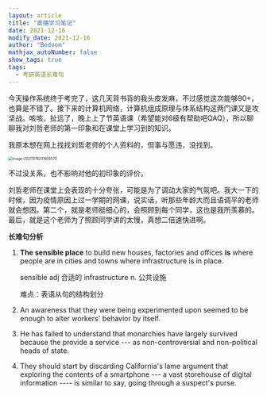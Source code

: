 ```yaml
---
layout: article
title: "直播学习笔记"
date: 2021-12-16
modify_date: 2021-12-16
author: "Bedoom"
mathjax_autoNumber: false
show_tags: true
tags: 
  - 考研英语长难句
---
```


今天操作系统终于考完了，这几天背书背的我头皮发麻，不过感觉这次能够90+，也算是不错了。接下来的计算机网络，计算机组成原理与体系结构这两门课又是攻坚战。咳咳，扯远了，晚上上了节英语课（希望能对6级有帮助吧QAQ），所以聊聊我对刘哲老师的第一印象和在课堂上学习到的知识。

<!--more-->

我原本想在网上找找刘哲老师的个人资料的，但事与愿违，没找到。

<img src="https://gitee.com/bedoom/images/raw/master/202112162316908.png" alt="image-20211216231605570" style="zoom:50%;" />

不过没关系，也不影响对他的初印象的评价。

刘哲老师在课堂上会表现的十分夸张，可能是为了调动大家的气氛吧。我大一下的时候，因为疫情原因上过一学期的网课，说实话，听那些年龄大而且语调平的老师就会想困。第二个，就是老师挺细心的，会照顾到每个同学，这也是我所羡慕的。最后，就是这个老师为了照顾同学讲的太慢，真想二倍速快进啊。

**长难句分析**

1. **The sensible place** to build new houses, factories and offices **is** where people are in cities and towns where infrastructure is in place.

   sensible adj 合适的 infrastructure n. 公共设施

   难点：表语从句的结构划分

2. An awareness that they were being experimented upon seemed to be enough to alter workers' behavior by itself.

3. He has failed to understand that monarchies have largely survived because the provide a service --- as non-controversial and non-political heads of state.

4. They should start by discarding California's lame argument that exploring the contents of a smartphone --- a vast storehouse of digital information ---- is similar to say, going through a suspect's purse. 
